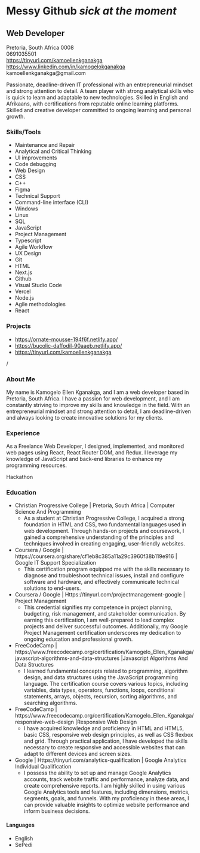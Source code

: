 <!-- HTML code for Kamogelo Ellen Kganakga's Readme.md -->
<!DOCTYPE html>
<html lang="en">

<head>
  <meta charset="UTF-8">
  <meta name="viewport" content="width=device-width, initial-scale=1.0">
  <link rel="stylesheet" href="styles.css">
    
</head>
<body>
  <h1>Messy Github <i>sick at the moment</i> </h1>
  <h2>Web Developer</h2>
  <p>Pretoria, South Africa 0008<br>
  0691035501<br>
  <a href="https://tinyurl.com/kamoellenkganakga">https://tinyurl.com/kamoellenkganakga</a><br>
  <a href="https://www.linkedin.com/in/kamogelokganakga">https://www.linkedin.com/in/kamogelokganakga</a><br>
  kamoellenkganakga@gmail.com</p>
  <p>Passionate, deadline-driven IT professional with an entrepreneurial mindset and strong attention to detail. A team player with strong analytical skills who is quick to learn and adaptable to new technologies. Skilled in English and Afrikaans, with certifications from reputable online learning platforms. Skilled and creative developer committed to ongoing learning and personal growth.</p>
  <h3>Skills/Tools</h3>
  <ul>
    <li>Maintenance and Repair</li>
    <li>Analytical and Critical Thinking</li>
    <li>UI improvements</li>
    <li>Code debugging</li>
    <li>Web Design</li>
    <li>CSS</li>
    <li>C++</li>
    <li>Figma</li>
    <li>Technical Support</li>
    <li>Command-line interface (CLI)</li>
    <li>Windows</li>
    <li>Linux</li>
    <li>SQL</li>
    <li>JavaScript</li>
    <li>Project Management</li>
    <li>Typescript</li>
    <li>Agile Workflow</li>
    <li>UX Design</li>
    <li>Git</li>
    <li>HTML</li>
    <li>Next.js</li>
    <li>Github</li>
    <li>Visual Studio Code</li>
    <li>Vercel</li>
    <li>Node.js</li>
    <li>Agile methodologies</li>
    <li>React</li>
  </ul>
  <h3>Projects</h3>
  <ul>
    <li><a href="https://ornate-mousse-194f6f.netlify.app/">https://ornate-mousse-194f6f.netlify.app/</a></li>
    <li><a href="https://bucolic-daffodil-90aaeb.netlify.app/">https://bucolic-daffodil-90aaeb.netlify.app/</a></li>
    <li><a href="https://tinyurl.com/kamoellenkganakga">https://tinyurl.com/kamoellenkganakga</a></li>
  </ul>
  /
  <h3>About Me</h3>
<p>
  My name is Kamogelo Ellen Kganakga, and I am a web developer based in Pretoria, South Africa. I have a passion for web development, and I am constantly striving to improve my skills and knowledge in the field. With an entrepreneurial mindset and strong attention to detail, I am deadline-driven and always looking to create innovative solutions for my clients.
</p>

<h3>Experience</h3>
<p>
  As a Freelance Web Developer, I designed, implemented, and monitored web pages using React, React Router DOM, and Redux. I leverage my knowledge of JavaScript and back-end libraries to enhance my programming resources.
</p>
<p>
  Hackathon
</p>
<h3>Education</h3>
<ul>
  <li>Christian Progressive College | Pretoria, South Africa | Computer Science And Programming
    <ul>
      <li>As a student at Christian Progressive College, I acquired a strong foundation in HTML and CSS, two fundamental languages used in web development. Through hands-on projects and coursework, I gained a comprehensive understanding of the principles and techniques involved in creating engaging, user-friendly websites.</li>
    </ul>
  </li>
  <li>Coursera / Google | https://coursera.org/share/cf1eb8c385a11a29c3960f38b119e916 | Google IT Support Specialization
    <ul>
      <li>This certification program equipped me with the skills necessary to diagnose and troubleshoot technical issues, install and configure software and hardware, and effectively communicate technical solutions to end-users.</li>
    </ul>
  </li>
  <li>Coursera / Google | Https://tinyurl.com/projectmanagement-google | Project Management
    <ul>
      <li>This credential signifies my competence in project planning, budgeting, risk management, and stakeholder communication. By earning this certification, I am well-prepared to lead complex projects and deliver successful outcomes. Additionally, my Google Project Management certification underscores my dedication to ongoing education and professional growth.</li>
    </ul>
  </li>
  <li>FreeCodeCamp | https://www.freecodecamp.org/certification/Kamogelo_Ellen_Kganakga/javascript-algorithms-and-data-structures  |Javascript Algorithms And Data Structures
    <ul>
      <li>I learned fundamental concepts related to programming, algorithm design, and data structures using the JavaScript programming language. The certification course covers various topics, including variables, data types, operators, functions, loops, conditional statements, arrays, objects, recursion, sorting algorithms, and searching algorithms.</li>
    </ul>
  </li>
  <li>FreeCodeCamp | https://www.freecodecamp.org/certification/Kamogelo_Ellen_Kganakga/responsive-web-design |Responsive Web Design
    <ul>
      <li>I have acquired knowledge and proficiency in HTML and HTML5, basic CSS, responsive web design principles, as well as CSS flexbox and grid. Through practical application, I have developed the skills necessary to create responsive and accessible websites that can adapt to different devices and screen sizes.</li>
    </ul>
  </li>
  <li>Google | Https://tinyurl.com/analytics-qualification | Google Analytics Individual Qualification
    <ul>
      <li>I possess the ability to set up and manage Google Analytics accounts, track website traffic and performance, analyze data, and create comprehensive reports. I am highly skilled in using various Google Analytics tools and features, including dimensions, metrics, segments, goals, and funnels. With my proficiency in these areas, I can provide valuable insights to optimize website performance and inform business decisions.</li>
    </ul>
  </li>
</ul>
<h4>Languages</h4>
<ul>
<li>English</li>
<li>SePedi</li>
</ul>
</div>
</body>
</html>
